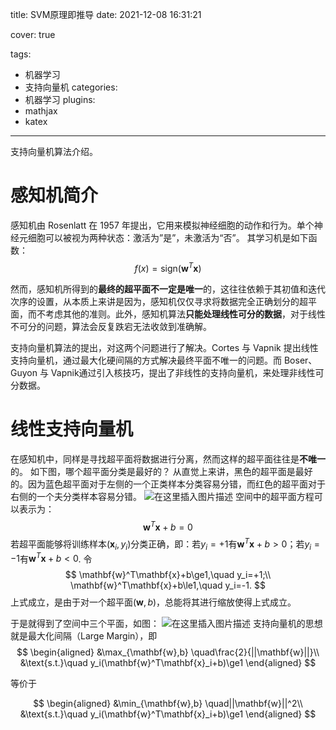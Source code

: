 title: SVM原理即推导
date: 2021-12-08 16:31:21

cover: true

tags:
  - 机器学习
  - 支持向量机
categories:
  - 机器学习
plugins:
  - mathjax
  - katex
---
支持向量机算法介绍。

<!-- more -->

# 感知机简介
感知机由 Rosenlatt 在 1957 年提出，它用来模拟神经细胞的动作和行为。单个神经元细胞可以被视为两种状态：激活为”是”，未激活为“否”。
其学习机是如下函数：
$$f(x)=\text{sign}(\mathbf{w}^T\mathbf{x})$$

然而，感知机所得到的**最终的超平面不一定是唯一**的，这往往依赖于其初值和迭代次序的设置，从本质上来讲是因为，感知机仅仅寻求将数据完全正确划分的超平面，而不考虑其他的准则。此外，感知机算法**只能处理线性可分的数据**，对于线性不可分的问题，算法会反复跌宕无法收敛到准确解。


支持向量机算法的提出，对这两个问题进行了解决。Cortes 与 Vapnik 提出线性支持向量机，通过最大化硬间隔的方式解决最终平面不唯一的问题。而 Boser、Guyon 与 Vapnik通过引入核技巧，提出了非线性的支持向量机，来处理非线性可分数据。

# 线性支持向量机
在感知机中，同样是寻找超平面将数据进行分离，然而这样的超平面往往是**不唯一**的。
如下图，哪个超平面分类是最好的？
从直觉上来讲，黑色的超平面是最好的。因为蓝色超平面对于左侧的一个正类样本分类容易分错，而红色的超平面对于右侧的一个夫分类样本容易分错。
![在这里插入图片描述](https://img-blog.csdnimg.cn/33ea758737294187948ce80bd71a28d0.png?x-oss-process=image/watermark,type_d3F5LXplbmhlaQ,shadow_50,text_Q1NETiBA54eD54On55qE5rWF6JOdMjAyMQ==,size_20,color_FFFFFF,t_70,g_se,x_16#pic_center)
空间中的超平面方程可以表示为：
$$\mathbf{w}^T\mathbf{x}+b=0$$
若超平面能够将训练样本$(\mathbf{x}_i,y_i)$分类正确，即：若$y_i=+1$有$\mathbf{w}^T\mathbf{x}+b>0$；若$y_i=-1$有$\mathbf{w}^T\mathbf{x}+b<0$. 令
$$
\mathbf{w}^T\mathbf{x}+b\ge1,\quad y_i=+1;\\
\mathbf{w}^T\mathbf{x}+b\le1,\quad y_i=-1.
$$
上式成立，是由于对一个超平面$(\mathbf{w},b)$，总能将其进行缩放使得上式成立。

于是就得到了空间中三个平面，如图：
![在这里插入图片描述](https://img-blog.csdnimg.cn/8b11206d861740d49ae5cb4ca7c4f3cf.png?x-oss-process=image/watermark,type_d3F5LXplbmhlaQ,shadow_50,text_Q1NETiBA54eD54On55qE5rWF6JOdMjAyMQ==,size_12,color_FFFFFF,t_70,g_se,x_16#pic_center)
支持向量机的思想就是最大化间隔（Large Margin），即
$$
\begin{aligned}
&\max_{\mathbf{w},b} \quad\frac{2}{||\mathbf{w}||}\\
&\text{s.t.}\quad y_i(\mathbf{w}^T\mathbf{x}_i+b)\ge1
\end{aligned}
$$

等价于

$$
\begin{aligned}
&\min_{\mathbf{w},b} \quad||\mathbf{w}||^2\\
&\text{s.t.}\quad y_i(\mathbf{w}^T\mathbf{x}_i+b)\ge1
\end{aligned}
$$